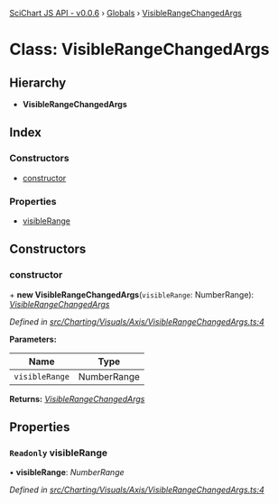 [SciChart JS API - v0.0.6](../README.md) › [Globals](../globals.md) › [VisibleRangeChangedArgs](visiblerangechangedargs.md)

# Class: VisibleRangeChangedArgs

## Hierarchy

* **VisibleRangeChangedArgs**

## Index

### Constructors

* [constructor](visiblerangechangedargs.md#constructor)

### Properties

* [visibleRange](visiblerangechangedargs.md#readonly-visiblerange)

## Constructors

###  constructor

\+ **new VisibleRangeChangedArgs**(`visibleRange`: NumberRange): *[VisibleRangeChangedArgs](visiblerangechangedargs.md)*

*Defined in [src/Charting/Visuals/Axis/VisibleRangeChangedArgs.ts:4](https://github.com/ABTSoftware/SciChart.Dev/blob/34ff3115c2/Web/src/SciChart/src/Charting/Visuals/Axis/VisibleRangeChangedArgs.ts#L4)*

**Parameters:**

Name | Type |
------ | ------ |
`visibleRange` | NumberRange |

**Returns:** *[VisibleRangeChangedArgs](visiblerangechangedargs.md)*

## Properties

### `Readonly` visibleRange

• **visibleRange**: *NumberRange*

*Defined in [src/Charting/Visuals/Axis/VisibleRangeChangedArgs.ts:4](https://github.com/ABTSoftware/SciChart.Dev/blob/34ff3115c2/Web/src/SciChart/src/Charting/Visuals/Axis/VisibleRangeChangedArgs.ts#L4)*
